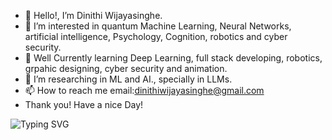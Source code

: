 - 👋 Hello!, I’m Dinithi Wijayasinghe.
- 👀 I’m interested in quantum Machine Learning, Neural Networks, artificial intelligence, Psychology, Cognition, robotics and cyber security.
- 🌱 Well Currently learning Deep Learning, full stack developing, robotics, grpahic designing, cyber security and animation.
- 💞️ I’m researching in ML and AI., specially in LLMs.
- 📫 How to reach me email:dinithiwijayasinghe@gmail.com
- Thank you! Have a nice Day!

![Typing SVG](https://readme-typing-svg.herokuapp.com/?lines=Tech+Enthusiast!)
